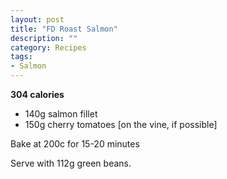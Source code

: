 ```yaml
---
layout: post
title: "FD Roast Salmon"
description: ""
category: Recipes
tags:
- Salmon
---
```


<b>304 calories</b>

* 140g salmon fillet
* 150g cherry tomatoes [on the vine, if possible]

Bake at 200c for 15-20 minutes

Serve with 112g green beans.

